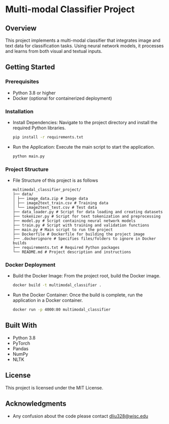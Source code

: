 # Multi-modal Classifier Project

## Overview
This project implements a multi-modal classifier that integrates image and text data for classification tasks. Using neural network models, it processes and learns from both visual and textual inputs.

## Getting Started

### Prerequisites
- Python 3.8 or higher
- Docker (optional for containerized deployment)

### Installation
- Install Dependencies: Navigate to the project directory and install the required Python libraries.
    ```bash
    pip install -r requirements.txt
    ```
- Run the Application: Execute the main script to start the application.
    ```bash
    python main.py
    ```

### Project Structure
- File Structure of this project is as follows
    ```commandline
    multimodal_classifier_project/
    ├── data/
    │ ├── image_data.zip # Image data
    │ ├── image2text_train.csv # Training data
    │ └── image2text_test.csv # Test data
    ├── data_loader.py # Script for data loading and creating datasets
    ├── tokenizer.py # Script for text tokenization and preprocessing
    ├── model.py # Script containing neural network models
    ├── train.py # Script with training and validation functions
    ├── main.py # Main script to run the project
    ├── Dockerfile # Dockerfile for building the project image
    ├── .dockerignore # Specifies files/folders to ignore in Docker builds
    ├── requirements.txt # Required Python packages
    └── README.md # Project description and instructions
    ```
  

### Docker Deployment
- Build the Docker Image: From the project root, build the Docker image.
    ```bash
    docker build -t multimodal_classifier .
    ```
- Run the Docker Container: Once the build is complete, run the application in a Docker container.
    ```bash
    docker run -p 4000:80 multimodal_classifier
    ```

## Built With
- Python 3.8
- PyTorch
- Pandas
- NumPy
- NLTK

## License
This project is licensed under the MIT License.

## Acknowledgments
- Any confusion about the code please contact dliu328@wisc.edu
